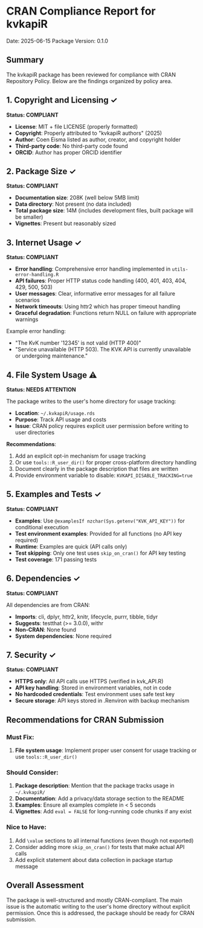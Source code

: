 # CRAN Compliance Report for kvkapiR

Date: 2025-06-15
Package Version: 0.1.0

## Summary

The kvkapiR package has been reviewed for compliance with CRAN Repository Policy. Below are the findings organized by policy area.

## 1. Copyright and Licensing ✓

**Status: COMPLIANT**

- **License**: MIT + file LICENSE (properly formatted)
- **Copyright**: Properly attributed to "kvkapiR authors" (2025)
- **Author**: Coen Eisma listed as author, creator, and copyright holder
- **Third-party code**: No third-party code found
- **ORCID**: Author has proper ORCID identifier

## 2. Package Size ✓

**Status: COMPLIANT**

- **Documentation size**: 208K (well below 5MB limit)
- **Data directory**: Not present (no data included)
- **Total package size**: 14M (includes development files, built package will be smaller)
- **Vignettes**: Present but reasonably sized

## 3. Internet Usage ✓

**Status: COMPLIANT**

- **Error handling**: Comprehensive error handling implemented in `utils-error-handling.R`
- **API failures**: Proper HTTP status code handling (400, 401, 403, 404, 429, 500, 503)
- **User messages**: Clear, informative error messages for all failure scenarios
- **Network timeouts**: Using httr2 which has proper timeout handling
- **Graceful degradation**: Functions return NULL on failure with appropriate warnings

Example error handling:
- "The KvK number '12345' is not valid (HTTP 400)"
- "Service unavailable (HTTP 503). The KVK API is currently unavailable or undergoing maintenance."

## 4. File System Usage ⚠️

**Status: NEEDS ATTENTION**

The package writes to the user's home directory for usage tracking:

- **Location**: `~/.kvkapiR/usage.rds`
- **Purpose**: Track API usage and costs
- **Issue**: CRAN policy requires explicit user permission before writing to user directories

**Recommendations**:
1. Add an explicit opt-in mechanism for usage tracking
2. Or use `tools::R_user_dir()` for proper cross-platform directory handling
3. Document clearly in the package description that files are written
4. Provide environment variable to disable: `KVKAPI_DISABLE_TRACKING=true`

## 5. Examples and Tests ✓

**Status: COMPLIANT**

- **Examples**: Use `@examplesIf nzchar(Sys.getenv("KVK_API_KEY"))` for conditional execution
- **Test environment examples**: Provided for all functions (no API key required)
- **Runtime**: Examples are quick (API calls only)
- **Test skipping**: Only one test uses `skip_on_cran()` for API key testing
- **Test coverage**: 171 passing tests

## 6. Dependencies ✓

**Status: COMPLIANT**

All dependencies are from CRAN:
- **Imports**: cli, dplyr, httr2, knitr, lifecycle, purrr, tibble, tidyr
- **Suggests**: testthat (>= 3.0.0), withr
- **Non-CRAN**: None found
- **System dependencies**: None required

## 7. Security ✓

**Status: COMPLIANT**

- **HTTPS only**: All API calls use HTTPS (verified in kvk_API.R)
- **API key handling**: Stored in environment variables, not in code
- **No hardcoded credentials**: Test environment uses safe test key
- **Secure storage**: API keys stored in .Renviron with backup mechanism

## Recommendations for CRAN Submission

### Must Fix:
1. **File system usage**: Implement proper user consent for usage tracking or use `tools::R_user_dir()`

### Should Consider:
1. **Package description**: Mention that the package tracks usage in `~/.kvkapiR/`
2. **Documentation**: Add a privacy/data storage section to the README
3. **Examples**: Ensure all examples complete in < 5 seconds
4. **Vignettes**: Add `eval = FALSE` for long-running code chunks if any exist

### Nice to Have:
1. Add `\value` sections to all internal functions (even though not exported)
2. Consider adding more `skip_on_cran()` for tests that make actual API calls
3. Add explicit statement about data collection in package startup message

## Overall Assessment

The package is well-structured and mostly CRAN-compliant. The main issue is the automatic writing to the user's home directory without explicit permission. Once this is addressed, the package should be ready for CRAN submission.